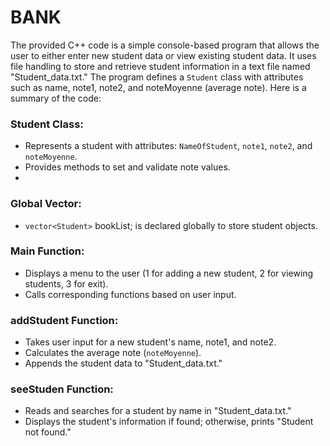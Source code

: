 # BANK


The provided C++ code is a simple console-based program that allows the user to either enter new student data or view existing student data. It uses file handling to store and retrieve student information in a text file named "Student_data.txt." The program defines a `Student` class with attributes such as name, note1, note2, and noteMoyenne (average note). Here is a summary of the code:

### Student Class:
- Represents a student with attributes: `NameOfStudent`, `note1`, `note2`, and `noteMoyenne`.
- Provides methods to set and validate note values.
- 
### Global Vector:
- `vector<Student>` bookList; is declared globally to store student objects.

### Main Function:
- Displays a menu to the user (1 for adding a new student, 2 for viewing students, 3 for exit).
- Calls corresponding functions based on user input.

### addStudent Function:
- Takes user input for a new student's name, note1, and note2.
- Calculates the average note (`noteMoyenne`).
- Appends the student data to "Student_data.txt."
### seeStuden Function:
- Reads and searches for a student by name in "Student_data.txt."
- Displays the student's information if found; otherwise, prints "Student not found."
